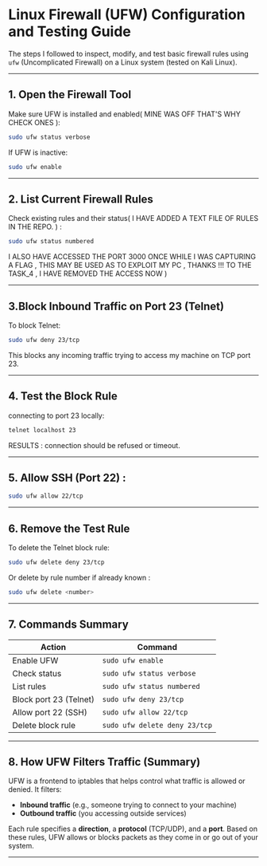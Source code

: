 
# Linux Firewall (UFW) Configuration and Testing Guide

The steps I followed to inspect, modify, and test basic firewall rules using `ufw` (Uncomplicated Firewall) on a Linux system (tested on Kali Linux).

---

## 1. Open the Firewall Tool

Make sure UFW is installed and enabled( MINE WAS OFF THAT'S WHY CHECK ONES ):
```bash
sudo ufw status verbose
```

If UFW is inactive:
```bash
sudo ufw enable
```

---

## 2. List Current Firewall Rules

Check existing rules and their status( I HAVE ADDED A TEXT FILE OF RULES IN THE REPO. )  :
```bash
sudo ufw status numbered
```
I ALSO HAVE ACCESSED THE PORT 3000 ONCE WHILE I WAS CAPTURING A FLAG , THIS MAY BE USED AS TO EXPLOIT MY PC , THANKS !!! TO THE TASK_4 , I HAVE REMOVED THE ACCESS NOW ) 

---

## 3.Block Inbound Traffic on Port 23 (Telnet)

To block Telnet:
```bash
sudo ufw deny 23/tcp
```

This blocks any incoming traffic trying to access my machine on TCP port 23.

---

## 4. Test the Block Rule

connecting to port 23 locally:
```bash
telnet localhost 23
```

RESULTS : connection should be refused or timeout.

---

## 5. Allow SSH (Port 22) :

```bash
sudo ufw allow 22/tcp
```

---

## 6. Remove the Test Rule

To delete the Telnet block rule:
```bash
sudo ufw delete deny 23/tcp
```

Or delete by rule number if already known :
```bash
sudo ufw delete <number>
```

---

## 7. Commands Summary

| Action                 | Command                          |
|------------------------|----------------------------------|
| Enable UFW             | `sudo ufw enable`               |
| Check status           | `sudo ufw status verbose`       |
| List rules             | `sudo ufw status numbered`      |
| Block port 23 (Telnet) | `sudo ufw deny 23/tcp`          |
| Allow port 22 (SSH)    | `sudo ufw allow 22/tcp`         |
| Delete block rule      | `sudo ufw delete deny 23/tcp`   |

---

## 8. How UFW Filters Traffic (Summary)

UFW is a frontend to iptables that helps control what traffic is allowed or denied. It filters:

- **Inbound traffic** (e.g., someone trying to connect to your machine)
- **Outbound traffic** (you accessing outside services)

Each rule specifies a **direction**, a **protocol** (TCP/UDP), and a **port**. Based on these rules, UFW allows or blocks packets as they come in or go out of your system.

---

